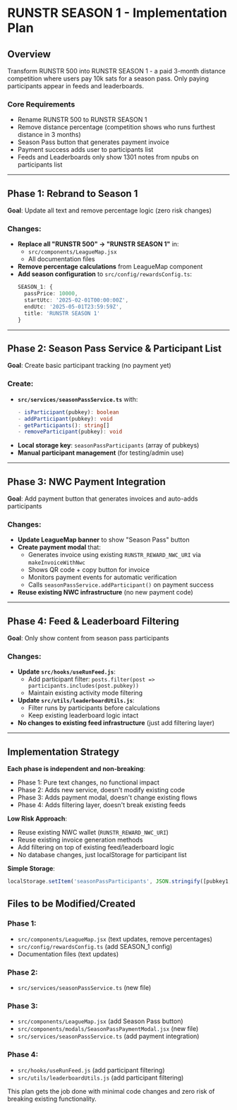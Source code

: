 # RUNSTR SEASON 1 - Implementation Plan

## Overview
Transform RUNSTR 500 into RUNSTR SEASON 1 - a paid 3-month distance competition where users pay 10k sats for a season pass. Only paying participants appear in feeds and leaderboards.

### Core Requirements
- Rename RUNSTR 500 to RUNSTR SEASON 1
- Remove distance percentage (competition shows who runs furthest distance in 3 months)
- Season Pass button that generates payment invoice
- Payment success adds user to participants list
- Feeds and Leaderboards only show 1301 notes from npubs on participants list

---

## Phase 1: Rebrand to Season 1 
**Goal**: Update all text and remove percentage logic (zero risk changes)

### Changes:
- **Replace all "RUNSTR 500" → "RUNSTR SEASON 1"** in:
  - `src/components/LeagueMap.jsx`
  - All documentation files
- **Remove percentage calculations** from LeagueMap component
- **Add season configuration** to `src/config/rewardsConfig.ts`:
  ```typescript
  SEASON_1: {
    passPrice: 10000,
    startUtc: '2025-02-01T00:00:00Z',
    endUtc: '2025-05-01T23:59:59Z',
    title: 'RUNSTR SEASON 1'
  }
  ```

---

## Phase 2: Season Pass Service & Participant List
**Goal**: Create basic participant tracking (no payment yet)

### Create:
- **`src/services/seasonPassService.ts`** with:
  ```typescript
  - isParticipant(pubkey): boolean
  - addParticipant(pubkey): void
  - getParticipants(): string[]
  - removeParticipant(pubkey): void
  ```
- **Local storage key**: `seasonPassParticipants` (array of pubkeys)
- **Manual participant management** (for testing/admin use)

---

## Phase 3: NWC Payment Integration
**Goal**: Add payment button that generates invoices and auto-adds participants

### Changes:
- **Update LeagueMap banner** to show "Season Pass" button
- **Create payment modal** that:
  - Generates invoice using existing `RUNSTR_REWARD_NWC_URI` via `makeInvoiceWithNwc`
  - Shows QR code + copy button for invoice
  - Monitors payment events for automatic verification
  - Calls `seasonPassService.addParticipant()` on payment success
- **Reuse existing NWC infrastructure** (no new payment code)

---

## Phase 4: Feed & Leaderboard Filtering
**Goal**: Only show content from season pass participants

### Changes:
- **Update `src/hooks/useRunFeed.js`**:
  - Add participant filter: `posts.filter(post => participants.includes(post.pubkey))`
  - Maintain existing activity mode filtering
- **Update `src/utils/leaderboardUtils.js`**:
  - Filter runs by participants before calculations
  - Keep existing leaderboard logic intact
- **No changes to existing feed infrastructure** (just add filtering layer)

---

## Implementation Strategy

**Each phase is independent and non-breaking**:
- Phase 1: Pure text changes, no functional impact
- Phase 2: Adds new service, doesn't modify existing code  
- Phase 3: Adds payment modal, doesn't change existing flows
- Phase 4: Adds filtering layer, doesn't break existing feeds

**Low Risk Approach**:
- Reuse existing NWC wallet (`RUNSTR_REWARD_NWC_URI`)
- Reuse existing invoice generation methods
- Add filtering on top of existing feed/leaderboard logic
- No database changes, just localStorage for participant list

**Simple Storage**:
```javascript
localStorage.setItem('seasonPassParticipants', JSON.stringify([pubkey1, pubkey2, ...]))
```

## Files to be Modified/Created

### Phase 1:
- `src/components/LeagueMap.jsx` (text updates, remove percentages)
- `src/config/rewardsConfig.ts` (add SEASON_1 config)
- Documentation files (text updates)

### Phase 2:
- `src/services/seasonPassService.ts` (new file)

### Phase 3:
- `src/components/LeagueMap.jsx` (add Season Pass button)
- `src/components/modals/SeasonPassPaymentModal.jsx` (new file)
- `src/services/seasonPassService.ts` (add payment integration)

### Phase 4:
- `src/hooks/useRunFeed.js` (add participant filtering)
- `src/utils/leaderboardUtils.js` (add participant filtering)

This plan gets the job done with minimal code changes and zero risk of breaking existing functionality. 